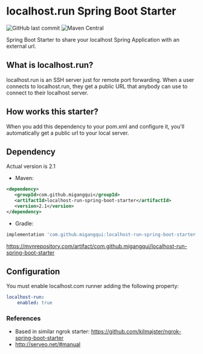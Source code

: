 # localhost.run Spring Boot Starter

![GitHub last commit](https://img.shields.io/github/last-commit/migangqui/localhost-run-spring-boot-starter?style=for-the-badge)
![Maven Central](https://img.shields.io/maven-central/v/com.github.migangqui/localhost-run-spring-boot-starter?style=for-the-badge)

Spring Boot Starter to share your localhost Spring Application with an external url.

## What is localhost.run?

localhost.run is an SSH server just for remote port forwarding. When a user connects to localhost.run, they get a public URL that anybody can use to connect to their localhost server.

## How works this starter?

When you add this dependency to your pom.xml and configure it, you'll automatically get a public url to your local server.

 ## Dependency
 
Actual version is 2.1
 
 * Maven:
 ```xml
<dependency>
    <groupId>com.github.migangqui</groupId>
    <artifactId>localhost-run-spring-boot-starter</artifactId>
    <version>2.1</version>
</dependency>
```

* Gradle:
 ```groovy
implementation 'com.github.migangqui:localhost-run-spring-boot-starter:2.1'
```

https://mvnrepository.com/artifact/com.github.migangqui/localhost-run-spring-boot-starter

## Configuration

You must enable localhost.com runner adding the following property:
```yaml
localhost-run:
    enabled: true
```

### References

* Based in similar ngrok starter: https://github.com/kilmajster/ngrok-spring-boot-starter
* http://serveo.net/#manual
